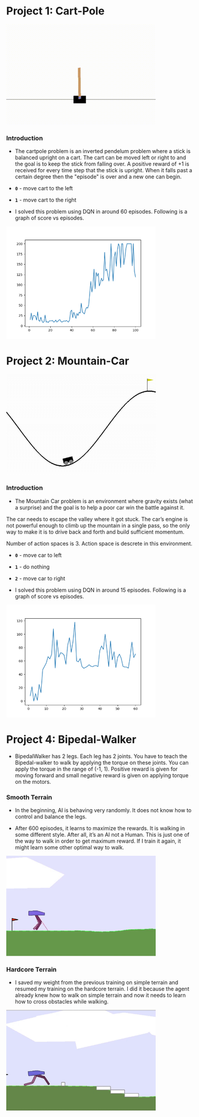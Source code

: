 <!-- ### Requirements

- **`python`** - `3.8`
- **`gym`** - `0.22`
- **`keras`** -  `2.4.3`
- **`tensorflow`** -  `2.2.0`

--- -->

# Project 1: Cart-Pole

<img src=cart-pole/cart_pole.gif width="400">

### Introduction

- The cartpole problem is an inverted pendelum problem where a stick is balanced upright on a cart. The cart can be moved left or right to and the goal is to keep the stick from falling over. A positive reward of +1 is received for every time step that the stick is upright. When it falls past a certain degree then the "episode" is over and a new one can begin.
- **`0`** - move cart to the left
- **`1`** - move cart to the right

- I solved this problem using DQN in around 60 episodes. Following is a graph of score vs episodes.

<img src=cart-pole/cart_pole.png width="400">

# Project 2: Mountain-Car

<img src=mountain-car/mountain_car.gif width="400">

### Introduction

- The Mountain Car problem is an environment where gravity exists (what a surprise) and the goal is to help a poor car win the battle against it.

The car needs to escape the valley where it got stuck. The car’s engine is not powerful enough to climb up the mountain in a single pass, so the only way to make it is to drive back and forth and build sufficient momentum.

Number of action spaces is 3. Action space is descrete in this environment.
- **`0`** - move car to left
- **`1`** - do nothing
- **`2`** - move car to right

- I solved this problem using DQN in around 15 episodes. Following is a graph of score vs episodes.

<img src=mountain-car/mountain_car.png width="400">


# Project 4: Bipedal-Walker

- BipedalWalker has 2 legs. Each leg has 2 joints. You have to teach the Bipedal-walker to walk by applying the torque on these joints. You can apply the torque in the range of (-1, 1). Positive reward is given for moving forward and small negative reward is given on applying torque on the motors.

### Smooth Terrain

- In the beginning, AI is behaving very randomly. It does not know how to control and balance the legs.

- After 600 episodes, it learns to maximize the rewards. It is walking in some different style. After all, it’s an AI not a Human. This is just one of the way to walk in order to get maximum reward. If I train it again, it might learn some other optimal way to walk.

<img src=bipedal-walker/training/1.gif width="400">

### Hardcore Terrain

- I saved my weight from the previous training on simple terrain and resumed my training on the hardcore terrain. I did it because the agent already knew how to walk on simple terrain and now it needs to learn how to cross obstacles while walking.

<img src=bipedal-walker/training/2.gif width="400">
